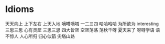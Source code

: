# Idioms
天天向上
上下左右
上天入地
嘀嗒嘀嗒
一二三四
哈哈哈哈
为所欲为
interesting
三思三思
心有灵犀
三思三思
四大皆空
空空荡荡
荡秋千呀
夏天来了
呀呀学语
语不惊人
人心所归
归心似箭
尖塔山路

